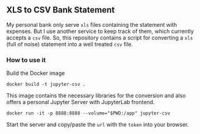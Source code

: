 ## XLS to CSV Bank Statement

My personal bank only serve `xls` files containing the statement with expenses. But I use another service to keep track of them, which currently accepts a `csv` file. So, this repository contains a script for converting a `xls` (full of noise) statement into a well treated `csv` file.

### How to use it

Build the Docker image
```
docker build -t jupyter-csv .
```

This image contains the necessary libraries for the conversion and also offers a personal Jupyter Server with JupyterLab frontend.

```
docker run -it -p 8888:8888 --volume="$PWD:/app" jupyter-csv
```

Start the server and copy/paste the `url` with the `token` into your browser.